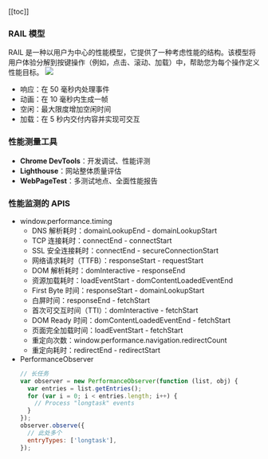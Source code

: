 [[toc]]

### RAIL 模型

RAIL 是一种以用户为中心的性能模型，它提供了一种考虑性能的结构。该模型将用户体验分解到按键操作（例如，点击、滚动、加载）中，帮助您为每个操作定义性能目标。
![](./images/rail.avif)

- 响应：在 50 毫秒内处理事件
- 动画：在 10 毫秒内生成一帧
- 空闲：最大限度增加空闲时间
- 加载：在 5 秒内交付内容并实现可交互

### 性能测量工具

- **Chrome DevTools**：开发调试、性能评测
- **Lighthouse**：网站整体质量评估
- **WebPageTest**：多测试地点、全面性能报告

### 性能监测的 APIS

- window.performance.timing
  - DNS 解析耗时：domainLookupEnd - domainLookupStart
  - TCP 连接耗时：connectEnd - connectStart
  - SSL 安全连接耗时：connectEnd - secureConnectionStart
  - 网络请求耗时（TTFB）：responseStart - requestStart
  - DOM 解析耗时：domInteractive - responseEnd
  - 资源加载耗时：loadEventStart - domContentLoadedEventEnd
  - First Byte 时间：responseStart - domainLookupStart
  - 白屏时间：responseEnd - fetchStart
  - 首次可交互时间（TTI）：domInteractive - fetchStart
  - DOM Ready 时间：domContentLoadedEventEnd - fetchStart
  - 页面完全加载时间：loadEventStart - fetchStart
  - 重定向次数：window.performance.navigation.redirectCount
  - 重定向耗时：redirectEnd - redirectStart
- PerformanceObserver
  ```javascript
  // 长任务
  var observer = new PerformanceObserver(function (list, obj) {
    var entries = list.getEntries();
    for (var i = 0; i < entries.length; i++) {
      // Process "longtask" events
    }
  });
  observer.observe({
    // 此处多个
    entryTypes: ['longtask'],
  });
  ```
